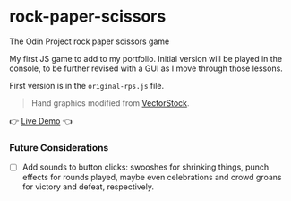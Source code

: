 # rock-paper-scissors
The Odin Project rock paper scissors game

My first JS game to add to my portfolio. Initial version will be played in the console, to be further revised with a  GUI as I move through those lessons.

First version is in the `original-rps.js` file.

> Hand graphics modified from [VectorStock](https://www.vectorstock.com/royalty-free-vector/rock-paper-scissors-hand-gesture-vector-25169733).

👉 [Live Demo](https://marlatte.github.io/rock-paper-scissors/) 👈



### Future Considerations

- [ ] Add sounds to button clicks: swooshes for shrinking things, punch effects for rounds played, maybe even celebrations and crowd groans for victory and defeat, respectively.